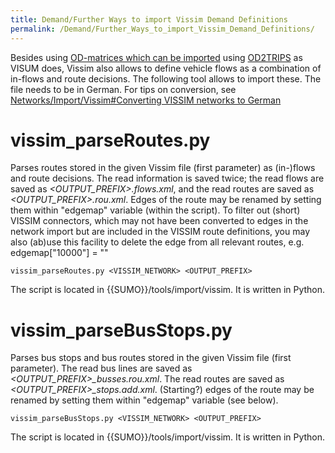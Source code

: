 ```yaml
---
title: Demand/Further Ways to import Vissim Demand Definitions
permalink: /Demand/Further_Ways_to_import_Vissim_Demand_Definitions/
---
```


Besides using [OD-matrices which can be
imported](../Demand/Importing_O/D_Matrices.md) using
[OD2TRIPS](../OD2TRIPS.md) as VISUM does, Vissim also allows to
define vehicle flows as a combination of in-flows and route decisions.
The following tool allows to import these. The file needs to be in
German. For tips on conversion, see [Networks/Import/Vissim\#Converting
VISSIM networks to
German](../Networks/Import/Vissim.md#converting_vissim_networks_to_german)

# vissim_parseRoutes.py

Parses routes stored in the given Vissim file (first parameter) as
(in-)flows and route decisions. The read information is saved twice; the
read flows are saved as *<OUTPUT_PREFIX\>.flows.xml*, and the read routes
are saved as *<OUTPUT_PREFIX\>.rou.xml*. Edges of the route may be
renamed by setting them within "edgemap" variable (within the script).
To filter out (short) VISSIM connectors, which may not have been
converted to edges in the network import but are included in the VISSIM
route definitions, you may also (ab)use this facility to delete the edge
from all relevant routes, e.g. edgemap\["10000"\] = ""

```
vissim_parseRoutes.py <VISSIM_NETWORK> <OUTPUT_PREFIX>
```

The script is located in {{SUMO}}/tools/import/vissim. It is written in Python.

# vissim_parseBusStops.py

Parses bus stops and bus routes stored in the given Vissim file (first
parameter). The read bus lines are saved as
*<OUTPUT_PREFIX\>_busses.rou.xml*. The read routes are saved as
*<OUTPUT_PREFIX\>_stops.add.xml*. (Starting?) edges of the route may be
renamed by setting them within "edgemap" variable (see below).

```
vissim_parseBusStops.py <VISSIM_NETWORK> <OUTPUT_PREFIX>
```

The script is located in {{SUMO}}/tools/import/vissim. It is written in Python.